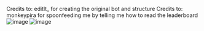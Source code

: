 Credits to: editlt_ for creating the original bot and structure
Credits to: monkeypira for spoonfeeding me by telling me how to read the leaderboard
![image](https://github.com/user-attachments/assets/70a2e5e6-4683-4f1d-9f4f-99059153fe4e)
![image](https://github.com/user-attachments/assets/d4e0a88c-e6a6-46cf-855d-0c848086edb6)

